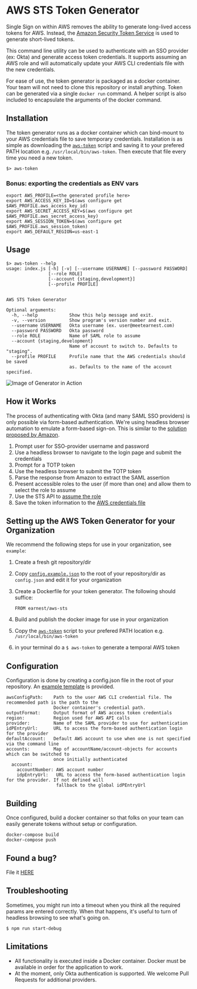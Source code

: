 # AWS STS Token Generator

Single Sign on within AWS removes the ability to generate long-lived access tokens for AWS. Instead, the
[Amazon Security Token Service](http://docs.aws.amazon.com/STS/latest/APIReference/Welcome.html) is used to generate
short-lived tokens.

This command line utility can be used to authenticate with an SSO provider (ex: Okta) and generate access token credentials.
It supports assuming an AWS role and will automatically update your AWS CLI credentials file with the new credentials.

For ease of use, the token generator is packaged as a docker container. Your team will not need to clone this repository
or install anything. Token can be generated via a single `docker run` command. A helper script is also included to encapsulate
the arguments of the docker command.

## Installation

The token generator runs as a docker container which can bind-mount to your AWS credentials file to save temporary credentials.
Installation is as simple as downloading the [`aws-token`](./example/aws-token) script and saving it to your prefered PATH location e.g. `/usr/local/bin/aws-token`. Then execute that file every time
you need a new token.

```
$> aws-token
```

### Bonus: exporting the credentials as ENV vars

```
export AWS_PROFILE=<the generated profile here>
export AWS_ACCESS_KEY_ID=$(aws configure get $AWS_PROFILE.aws_access_key_id)
export AWS_SECRET_ACCESS_KEY=$(aws configure get $AWS_PROFILE.aws_secret_access_key)
export AWS_SESSION_TOKEN=$(aws configure get $AWS_PROFILE.aws_session_token)
export AWS_DEFAULT_REGION=us-east-1
```

## Usage

`````
$> aws-token --help
usage: index.js [-h] [-v] [--username USERNAME] [--password PASSWORD]
                [--role ROLE]
                [--account {staging,development}]
                [--profile PROFILE]


AWS STS Token Generator

Optional arguments:
  -h, --help            Show this help message and exit.
  -v, --version         Show program's version number and exit.
  --username USERNAME   Okta username (ex. user@meetearnest.com)
  --password PASSWORD   Okta password
  --role ROLE           Name of SAML role to assume
  --account {staging,development}
                        Name of account to switch to. Defaults to "staging".
  --profile PROFILE     Profile name that the AWS credentials should be saved
                        as. Defaults to the name of the account specified.
`````

![Image of Generator in Action](https://raw.githubusercontent.com/meetearnest/aws-sts/master/docs/aws-sts-token-generator.gif)

## How it Works

The process of authenticating with Okta (and many SAML SSO providers) is only possible via form-based authentication.
We're using headless browser automation to emulate a form-based sign-on. This is similar to the [solution proposed by Amazon](https://blogs.aws.amazon.com/security/post/Tx1LDN0UBGJJ26Q/How-to-Implement-Federated-API-and-CLI-Access-Using-SAML-2-0-and-AD-FS).

 1. Prompt user for SSO-provider username and password
 2. Use a headless browser to navigate to the login page and submit the credentials
 3. Prompt for a TOTP token
 4. Use the headless browser to submit the TOTP token
 5. Parse the response from Amazon to extract the SAML assertion
 6. Present accessible roles to the user (if more than one) and allow them to select the role to assume
 7. Use the STS API to [assume the role](http://docs.aws.amazon.com/cli/latest/reference/sts/assume-role-with-saml.html)
 8. Save the token information to the [AWS credentials file](https://blogs.aws.amazon.com/security/post/Tx3D6U6WSFGOK2H/A-New-and-Standardized-Way-to-Manage-Credentials-in-the-AWS-SDKs)


## Setting up the AWS Token Generator for your Organization

We recommend the following steps for use in your organization, see `example`:

1. Create a fresh git repository/dir
2. Copy [`config.example.json`](./cfg/config.example.json) to the root of your repository/dir as `config.json` and edit it for your organization
3. Create a Dockerfile for your token generator. The following should suffice:

    ```
    FROM earnest/aws-sts
    ```

4. Build and publish the docker image for use in your organization
5. Copy the [`aws-token`](./example/aws-token) script to your prefered PATH location e.g. `/usr/local/bin/aws-token`
6. in your terminal do a `$ aws-token` to generate a temporal AWS token

## Configuration

Configuration is done by creating a config.json file in the root of your repository. An [example template](./cfg/config.example.json) is provided.

```
awsConfigPath:    Path to the user AWS CLI credential file. The recommended path is the path to the
                  Docker container's credential path.
outputFormat:     Output format of AWS access token credentials
region:           Region used for AWS API calls
provider:         Name of the SAML provider to use for authentication
idPEntryUrl:      URL to access the form-based authentication login for the provider
defaultAccount:   Default AWS account to use when one is not specified via the command line
accounts:         Map of accountName/account-objects for accounts which can be switched to
                  once initially authenticated
  account:
    accountNumber: AWS account number
    idpEntryUrl:   URL to access the form-based authentication login for the provider. If not defined will
                   fallback to the global idPEntryUrl
```

## Building

Once configured, build a docker container so that folks on your team can easily generate tokens without setup or configuration.

```
docker-compose build
docker-compose push
```

## Found a bug?

File it [HERE](https://github.com/meetearnest/aws-sts/issues/new)

## Troubleshooting

Sometimes, you might run into a timeout when you think all the required params are entered correctly.  When that happens, it's useful to turn of headless browsing to see what's going on.

```
$ npm run start-debug
```

## Limitations

* All functionality is executed inside a Docker container. Docker must be available in order for the application to work.
* At the moment, only Okta authentication is supported. We welcome Pull Requests for additional providers.
